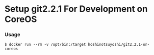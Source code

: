 # Setup git2.2.1 For Development on CoreOS

### Usage

```
$ docker run --rm -v /opt/bin:/target hoshinotsuyoshi/git2.2.1-on-coreos
```
